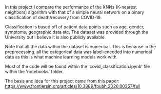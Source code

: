 In this project I compare the performance of the KNNs (K-nearest neighbors) algorithm with that of a simple neural network on a binary classification of death/recovery from COVID-19.

Classification is based off of patient data points such as age, gender, symptoms, geographic data etc.
The dataset was provided through the University but I believe it is also publicly available.

Note that all the data within the dataset is numerical. This is because in the preprocessing, all the categorical data was label-encoded into numerical data as this is what machine learning models work with. 

Most of the code will be found within the 'covid_classification.ipynb' file within the 'notebooks' folder. 

The basis and idea for this project came from this paper: https://www.frontiersin.org/articles/10.3389/fpubh.2020.00357/full
